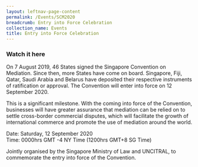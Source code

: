 ```yaml
---
layout: leftnav-page-content
permalink: /Events/SCM2020
breadcrumb: Entry into Force Celebration
collection_name: Events
title: Entry into Force Celebration 
---
```

<!--<style>
  .image {width: 720px;}
  .image {max-width: 100%; max-height:100%; object-fit: contain;}
  .image {width: auto; height: auto;}
}         
</style>-->
### **Watch it here** 
On 7 August 2019, 46 States signed the Singapore Convention on Mediation. Since then, more States have come on board. Singapore, Fiji, Qatar, Saudi Arabia and Belarus have deposited their respective instruments of ratification or approval. The Convention will enter into force on 12 September 2020. 

This is a significant milestone. With the coming into force of the Convention, businesses will have greater assurance that mediation can be relied on to settle cross-border commercial disputes, which will facilitate the growth of international commerce and promote the use of mediation around the world. 

Date: Saturday, 12 September 2020
<br>Time: 0000hrs GMT -4 NY Time (1200hrs GMT+8 SG Time) </br>

Jointly organised by the Singapore Ministry of Law and UNCITRAL, to commemorate the entry into force of the Convention. 
